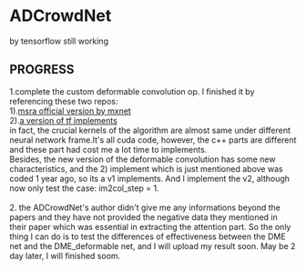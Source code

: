 # ADCrowdNet
by tensorflow
still working<br>
## PROGRESS
1.complete the custom deformable convolution op. I finished it by referencing these two repos:<br>
   <a>1).[msra official version by mxnet](https://github.com/msracver/Deformable-ConvNets)</a><br>
   <a>2).[a version of tf implements](https://github.com/Zardinality/TF-deformable-conv)</a>
   <br>in fact, the crucial kernels of the algorithm are almost same under different neural network frame.It's all cuda code, however, the c++ parts are different and these part had cost me a lot time to implements.<br>
   Besides, the new version of the deformable convolution has some new characteristics, and the 2) implement which is just mentioned above was coded 1 year ago, so its a v1 implements. And I implement the v2, although now only test the case: im2col_step = 1.
<br><br>2. the ADCrowdNet's author didn't give me any informations beyond the papers and they have not provided the negative data they mentioned in their paper which was essential in extracting the attention part. So the only thing I can do is to test the differences of effectiveness between the DME net and the DME_deformable net, and I will upload my result soon. May be 2 day later, I will finished soom.